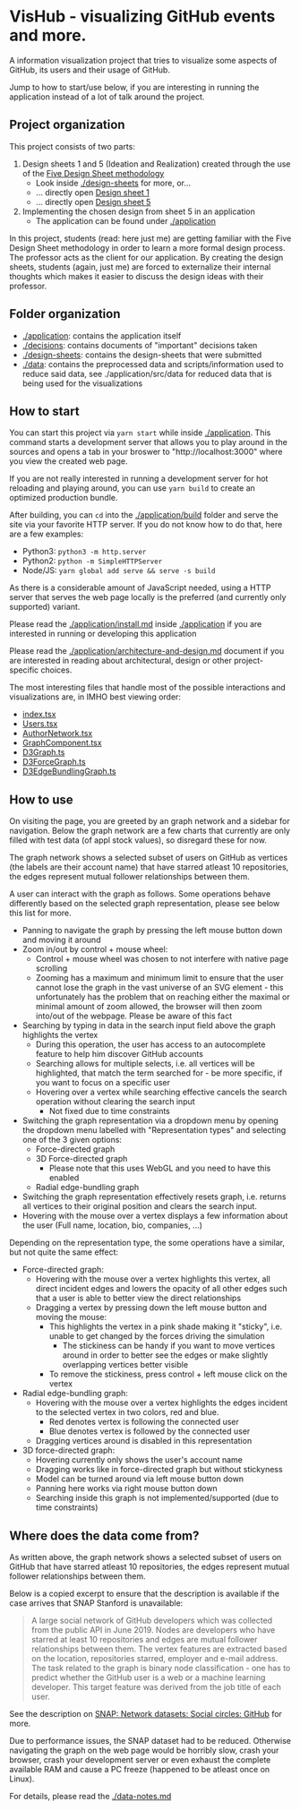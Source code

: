 # VisHub - visualizing GitHub events and more.

A information visualization project that tries to visualize some aspects of GitHub, its users and their usage of GitHub.

Jump to how to start/use below, if you are interesting in running the application instead of a lot of talk around the project.

## Project organization

This project consists of two parts:

1. Design sheets 1 and 5 (Ideation and Realization) created through the use of the [Five Design Sheet methodology][1] 
   * Look inside [./design-sheets](./design-sheets) for more, or...
   * ... directly open [Design sheet 1](./design-sheets/submissions/VisHub-design-sheet1.pdf)
   * ... directly open [Design sheet 5](./design-sheets/submissions/VisHub-design-sheet5.pdf)
2. Implementing the chosen design from sheet 5 in an application
   * The application can be found under [./application](./application)

In this project, students (read: here just me) are getting familiar with the Five Design Sheet methodology in order to learn a more formal design process.
The professor acts as the client for our application.
By creating the design sheets, students (again, just me) are forced to externalize their internal thoughts which makes it easier to discuss the design ideas with their professor.

## Folder organization

* [./application](./application): contains the application itself
* [./decisions](./decisions): contains documents of "important" decisions taken
* [./design-sheets](./design-sheets): contains the design-sheets that were submitted
* [./data](./data): contains the preprocessed data and scripts/information used to reduce said data, see ./application/src/data for reduced data that is being used for the visualizations

## How to start

You can start this project via `yarn start` while inside [./application](./application).
This command starts a development server that allows you to play around in the sources and opens a tab in your broswer to "http://localhost:3000" where you view the created web page.

If you are not really interested in running a development server for hot reloading and playing around, you can use `yarn build` to create an optimized production bundle.

After building, you can `cd` into the [./application/build](./application/build) folder and serve the site via your favorite HTTP server.
If you do not know how to do that, here are a few examples:

* Python3: `python3 -m http.server`
* Python2: `python -m SimpleHTTPServer`
* Node/JS: `yarn global add serve && serve -s build`

As there is a considerable amount of JavaScript needed, using a HTTP server that serves the web page locally is the preferred (and currently only supported) variant.

Please read the [./application/install.md](./application/install.md) inside [./application](./application) if you are interested in running or developing this application

Please read the [./application/architecture-and-design.md](./application/architecture-and-design.md) document if you are interested in reading about architectural, design or other project-specific choices.

The most interesting files that handle most of the possible interactions and visualizations are, in IMHO best viewing order:

* [index.tsx](./application/src/index.tsx)
* [Users.tsx](./application/src/components/subpages/Users.tsx)
* [AuthorNetwork.tsx](./application/src/components/layout/AuthorNetwork.tsx)
* [GraphComponent.tsx](./application/src/components/visualizations/GraphComponent.tsx)
* [D3Graph.ts](./application/src/visualizationHelpers/D3Graph.ts)
* [D3ForceGraph.ts](./application/src/visualizationHelpers/D3ForceGraph.ts)
* [D3EdgeBundlingGraph.ts](./application/src/visualizationHelpers/D3EdgeBundlingGraph.ts)

## How to use

On visiting the page, you are greeted by an graph network and a sidebar for navigation.
Below the graph network are a few charts that currently are only filled with test data (of appl stock values), so disregard these for now.

The graph network shows a selected subset of users on GitHub as vertices (the labels are their account name) that have starred atleast 10 repositories, the edges represent mutual follower relationships between them.

A user can interact with the graph as follows. Some operations behave differently based on the selected graph representation, please see below this list for more.

* Panning to navigate the graph by pressing the left mouse button down and moving it around
* Zoom in/out by control + mouse wheel:
  * Control + mouse wheel was chosen to not interfere with native page scrolling
  * Zooming has a maximum and minimum limit to ensure that the user cannot lose the graph in the vast universe of an SVG element - this unfortunately has the problem that on reaching either the maximal or minimal amount of zoom allowed, the browser will then zoom into/out of the webpage. Please be aware of this fact
* Searching by typing in data in the search input field above the graph highlights the vertex
  * During this operation, the user has access to an autocomplete feature to help him discover GitHub accounts
  * Searching allows for multiple selects, i.e. all vertices will be highlighted, that match the term searched for - be more specific, if you want to focus on a specific user
  * Hovering over a vertex while searching effective cancels the search operation without clearing the search input
    * Not fixed due to time constraints
* Switching the graph representation via a dropdown menu by opening the dropdown menu labelled with "Representation types" and selecting one of the 3 given options:
  * Force-directed graph
  * 3D Force-directed graph
    * Please note that this uses WebGL and you need to have this enabled
  * Radial edge-bundling graph
* Switching the graph representation effectively resets graph, i.e. returns all vertices to their original position and clears the search input.
* Hovering with the mouse over a vertex displays a few information about the user (Full name, location, bio, companies, ...)

Depending on the representation type, the some operations have a similar, but not quite the same effect:

* Force-directed graph:
  * Hovering with the mouse over a vertex highlights this vertex, all direct incident edges and lowers the opacity of all other edges such that a user is able to better view the direct relationships
  * Dragging a vertex by pressing down the left mouse button and moving the mouse:
    * This highlights the vertex in a pink shade making it "sticky", i.e. unable to get changed by the forces driving the simulation
      * The stickiness can be handy if you want to move vertices around in order to better see the edges or make slightly overlapping vertices better visible
    * To remove the stickiness, press control + left mouse click on the vertex
* Radial edge-bundling graph:
  * Hovering with the mouse over a vertex highlights the edges incident to the selected vertex in two colors, red and blue.
    * Red denotes vertex is following the connected user
    * Blue denotes vertex is followed by the connected user
  * Dragging vertices around is disabled in this representation
* 3D force-directed graph:
  * Hovering currently only shows the user's account name
  * Dragging works like in force-directed graph but without stickyness
  * Model can be turned around via left mouse button down
  * Panning here works via right mouse button down
  * Searching inside this graph is not implemented/supported (due to time constraints)

## Where does the data come from?

As written above, the graph network shows a selected subset of users on GitHub that have starred atleast 10 repositories, the edges represent mutual follower relationships between them.

Below is a copied excerpt to ensure that the description is available if the case arrives that SNAP Stanford is unavailable:

> A large social network of GitHub developers which was collected from the public API in June 2019. Nodes are developers who have starred at least 10 repositories and edges are mutual follower relationships between them. The vertex features are extracted based on the location, repositories starred, employer and e-mail address. The task related to the graph is binary node classification - one has to predict whether the GitHub user is a web or a machine learning developer. This target feature was derived from the job title of each user. 

See the description on [SNAP: Network datasets: Social circles: GitHub](https://snap.stanford.edu/data/github-social.html) for more.

Due to performance issues, the SNAP dataset had to be reduced. Otherwise navigating the graph on the web page would be horribly slow, crash your browser, crash your development server or even exhaust the complete available RAM and cause a PC freeze (happened to be atleast once on Linux).

For details, please read the [./data-notes.md](./data-notes.md)

[1]: <https://ieeexplore.ieee.org/abstract/document/7192707> "Sketching Designs Using the Five Design-Sheet Methodology"

